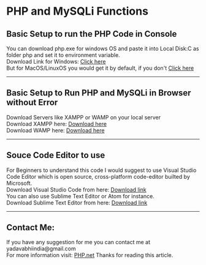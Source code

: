 # PHP and MySQLi Functions
<h2>Basic Setup to run the PHP Code in Console</h2>
<p>You can download php.exe for windows OS and paste it into Local Disk:C as folder php and set it to environment variable.
<br>
Download Link for Windows: <a href="https://windows.php.net/downloads/releases/php-7.4.8-nts-Win32-vc15-x64.zip">Click here</a>
<br>
But for MacOS/LinuxOS you would get it by default, if you don't <a href="https://www.php.net/distributions/php-7.4.7.tar.gz">Click here</a>
<hr>
<h2>Basic Setup to Run PHP and MySQLi in Browser without Error</h2>
Download Servers like XAMPP or WAMP on your local server
<br>
Download XAMPP here: <a href="https://www.apachefriends.org/download.html">Download here</a>
<br>
Download WAMP here: <a href="https://bitnami.com/stack/wamp/installer">Download here</a>
<hr>
<h2>Souce Code Editor to use</h2>
For Beginners to understand this code I would suggest to use Visual Studio Code Editor which is open source, cross-platform code-editor builted by Microsoft.
<br>
Download Visual Studio Code from here: <a href="https://code.visualstudio.com">Download link</a>
<br>
You can also use Sublime Text Editor or Atom for instance.
<br>
Download Sublime Text Editor from here: <a href="https://www.sublimetext.com/3">Download link</a>
<hr>
<h2>Contact Me:</h2>
If you have any suggestion for me you can contact me at yadavabhiindia@gmail.com
<br>
For more information visit: <a href="https://php.net">PHP.net</a>
Thanks for reading this article.
</p>
